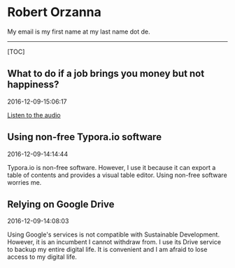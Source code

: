 # Robert Orzanna

My email is my first name at my last name dot de.

------



[TOC]

## What to do if a job brings you money but not happiness?

2016-12-09-15:06:17

[Listen to the audio](job-money-happiness.mp3)

## Using non-free Typora.io software

2016-12-09-14:14:44

Typora.io is non-free software. However, I use it because it can export a table of contents and provides a visual table editor. Using non-free software worries me.

## Relying on Google Drive

2016-12-09-14:08:03

Using Google's services is not compatible with Sustainable Development. However, it is an incumbent I cannot withdraw from. I use its Drive service to backup my entire digital life. It is convenient and I am afraid to lose access to my digital life.